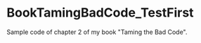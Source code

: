 BookTamingBadCode_TestFirst
===========================

Sample code of chapter 2 of my book "Taming the Bad Code".
